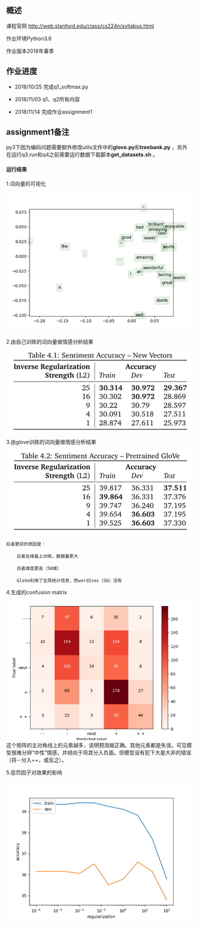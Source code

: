 ## 概述 
课程官网 http://web.stanford.edu/class/cs224n/syllabus.html

作业环境Python3.6  

作业版本2018年春季

## 作业进度
+ 2018/10/25	完成q1_softmax.py 
   
+ 2018/11/03  q1、q2所有内容

+ 2018/11/14  完成作业assignment1


## assignment1备注
py3下因为编码问题需要额外修改utils文件中的**glove.py**和**treebank.py** ，另外在运行q3.run和q4之前需要运行数据下载脚本**get_datasets.sh** 。

#### 运行结果
1.词向量的可视化  
  
![词向量](./assignment1/result/q3_word_vectors.png)  

2.由自己训练的词向量做情感分析结果    

![词向量](./assignment1/result/myVec.png)

3.由glove训练的词向量做情感分析结果  

![词向量](./assignment1/result/glove.png)

	后者更好的原因是：
	
		后者在维基上训练，数据量更大
	
		后者维度更高（50维）
	
		GloVe利用了全局统计信息，而word2vec（SG）没有  

4.生成的confusion matrix  

![词向量](./assignment1/result/q4_dev_conf.png)
这个矩阵的主对角线上的元素越多，说明预测越正确。其他元素都是失误。可见模型很难分辨“中性”情感，并倾向于将其分入负面。但模型没有犯下大是大非的错误（将--分入++，或反之）。

5.惩罚因子对效果的影响  

![词向量](./assignment1/result/q4_reg_v_acc.png)







